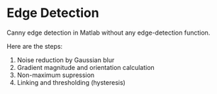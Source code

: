 # Edge Detection
Canny edge detection in Matlab without any edge-detection function.


Here are the steps:
1. Noise reduction by Gaussian blur
2. Gradient magnitude and orientation calculation
3. Non-maximum supression
4. Linking and thresholding (hysteresis)
